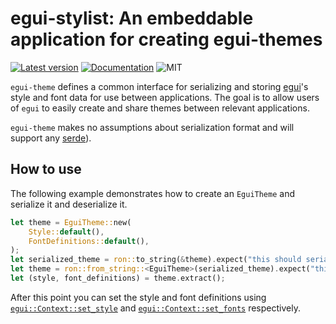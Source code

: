 # egui-stylist: An embeddable application for creating egui-themes
[![Latest version](https://img.shields.io/crates/v/egui-stylist.svg)](https://crates.io/crates/egui-stylist)
[![Documentation](https://docs.rs/egui-stylist/badge.svg)](https://docs.rs/egui-stylist)
![MIT](https://img.shields.io/badge/license-MIT-blue.svg)

`egui-theme` defines a common interface for serializing and storing [egui](https://crates.io/crates/egui)'s style and font data for use between applications. The goal is to allow users of `egui` to easily create and share themes between relevant applications.

`egui-theme` makes no assumptions about serialization format and will support any [serde](https://crates.io/crates/serde)).

## How to use

The following example demonstrates how to create an `EguiTheme` and serialize it and deserialize it.

```rust
let theme = EguiTheme::new(
    Style::default(),
    FontDefinitions::default(),
);
let serialized_theme = ron::to_string(&theme).expect("this should serialize"):
let theme = ron::from_string::<EguiTheme>(serialized_theme).expect("this should deserialize");
let (style, font_definitions) = theme.extract();
```

After this point you can set the style and font definitions using [`egui::Context::set_style`](https://docs.rs/egui/0.14.2/egui/struct.Context.html#method.set_style) and [`egui::Context::set_fonts`](https://docs.rs/egui/0.14.2/egui/struct.Context.html#method.set_fonts) respectively.